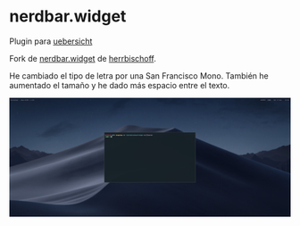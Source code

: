 # nerdbar.widget

Plugin para [uebersicht](https://github.com/felixhageloh/uebersicht)

Fork de [nerdbar.widget](https://github.com/herrbischoff/nerdbar.widget) de [herrbischoff](https://github.com/herrbischoff/).

He cambiado el tipo de letra por una San Francisco Mono. También he aumentado el tamaño y he dado más espacio entre el texto.

![Pantallazo Oscuro](https://github.com/jorgeatgu/nerbard-widget/blob/master/wallpaper.png)
